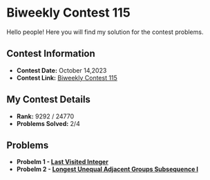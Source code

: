 # Biweekly Contest 115
Hello people! Here you will find my solution for the contest problems.

## Contest Information

- **Contest Date:** October 14,2023
- **Contest Link:** [Biweekly Contest 115](https://leetcode.com/contest/biweekly-contest-115/)

## My Contest Details

- **Rank:** 9292 / 24770
- **Problems Solved:** 2/4

## Problems


- **Probelm 1 - [Last Visited Integer](https://leetcode.com/contest/biweekly-contest-115/problems/last-visited-integers/)**
- **Probelm 2 - [ Longest Unequal Adjacent Groups Subsequence I](https://leetcode.com/contest/biweekly-contest-115/problems/longest-unequal-adjacent-groups-subsequence-i/)**
